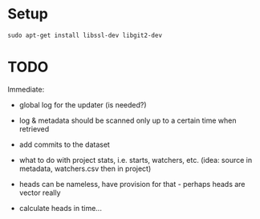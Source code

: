 # Setup

    sudo apt-get install libssl-dev libgit2-dev



# TODO

Immediate:

- global log for the updater (is needed?)

- log & metadata should be scanned only up to a certain time when retrieved
- add commits to the dataset
- what to do with project stats, i.e. starts, watchers, etc. 
  (idea: source in metadata, watchers.csv then in project)
- heads can be nameless, have provision for that - perhaps heads are vector really
- calculate heads in time...